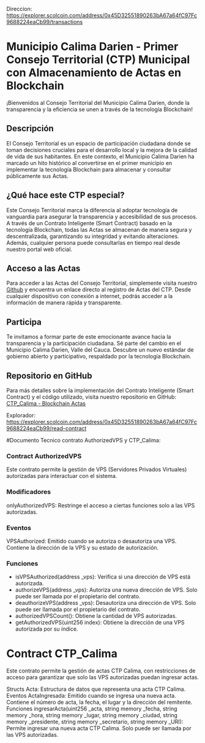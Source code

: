 Direccion: https://explorer.scolcoin.com/address/0x45D32551890263bA67a64fC97Fc9688224eaCb99/transactions

# Municipio Calima Darien - Primer Consejo Territorial (CTP) Municipal con Almacenamiento de Actas en Blockchain

¡Bienvenidos al Consejo Territorial del Municipio Calima Darien, donde la transparencia y la eficiencia se unen a través de la tecnología Blockchain!

## Descripción

El Consejo Territorial es un espacio de participación ciudadana donde se toman decisiones cruciales para el desarrollo local y la mejora de la calidad de vida de sus habitantes. En este contexto, el Municipio Calima Darien ha marcado un hito histórico al convertirse en el primer municipio en implementar la tecnología Blockchain para almacenar y consultar públicamente sus Actas.

## ¿Qué hace este CTP especial?

Este Consejo Territorial marca la diferencia al adoptar tecnología de vanguardia para asegurar la transparencia y accesibilidad de sus procesos. A través de un Contrato Inteligente (Smart Contract) basado en la tecnología Blockchain, todas las Actas se almacenan de manera segura y descentralizada, garantizando su integridad y evitando alteraciones. Además, cualquier persona puede consultarlas en tiempo real desde nuestro portal web oficial.

## Acceso a las Actas

Para acceder a las Actas del Consejo Territorial, simplemente visita nuestro [Github](https://github.com/blockchaintechnologysas/SmartContract/blob/main/actas/CTP_Calima/README.md) y encuentra un enlace directo al registro de Actas del CTP. Desde cualquier dispositivo con conexión a internet, podrás acceder a la información de manera rápida y transparente.

## Participa

Te invitamos a formar parte de este emocionante avance hacia la transparencia y la participación ciudadana. Sé parte del cambio en el Municipio Calima Darien, Valle del Cauca. Descubre un nuevo estándar de gobierno abierto y participativo, respaldado por la tecnología Blockchain.

## Repositorio en GitHub

Para más detalles sobre la implementación del Contrato Inteligente (Smart Contract) y el código utilizado, visita nuestro repositorio en GitHub: [CTP_Calima - Blockchain Actas](https://github.com/blockchaintechnologysas/SmartContract/tree/main/actas/CTP_Calima)

Explorador: https://explorer.scolcoin.com/address/0x45D32551890263bA67a64fC97Fc9688224eaCb99/read-contract 

#Documento Tecnico contrato AuthorizedVPS y CTP_Calima:

### Contract AuthorizedVPS
Este contrato permite la gestión de VPS (Servidores Privados Virtuales) autorizadas para interactuar con el sistema.

### Modificadores

onlyAuthorizedVPS: Restringe el acceso a ciertas funciones solo a las VPS autorizadas.
### Eventos

VPSAuthorized: Emitido cuando se autoriza o desautoriza una VPS. Contiene la dirección de la VPS y su estado de autorización.
### Funciones

* isVPSAuthorized(address _vps): Verifica si una dirección de VPS está autorizada.
* authorizeVPS(address _vps): Autoriza una nueva dirección de VPS. Solo puede ser llamada por el propietario del contrato.
* deauthorizeVPS(address _vps): Desautoriza una dirección de VPS. Solo puede ser llamada por el propietario del contrato.
* authorizedVPSCount(): Obtiene la cantidad de VPS autorizadas.
* getAuthorizedVPS(uint256 index): Obtiene la dirección de una VPS autorizada por su índice.

# Contract CTP_Calima
Este contrato permite la gestión de actas CTP Calima, con restricciones de acceso para garantizar que solo las VPS autorizadas puedan ingresar actas.

Structs
Acta: Estructura de datos que representa una acta CTP Calima.
Eventos
ActaIngresada: Emitido cuando se ingresa una nueva acta. Contiene el número de acta, la fecha, el lugar y la dirección del remitente.
Funciones
ingresarActa(uint256 _acta, string memory _fecha, string memory _hora, string memory _lugar, string memory _ciudad, string memory _presidente, string memory _secretario, string memory _URI): Permite ingresar una nueva acta CTP Calima. Solo puede ser llamada por las VPS autorizadas.

